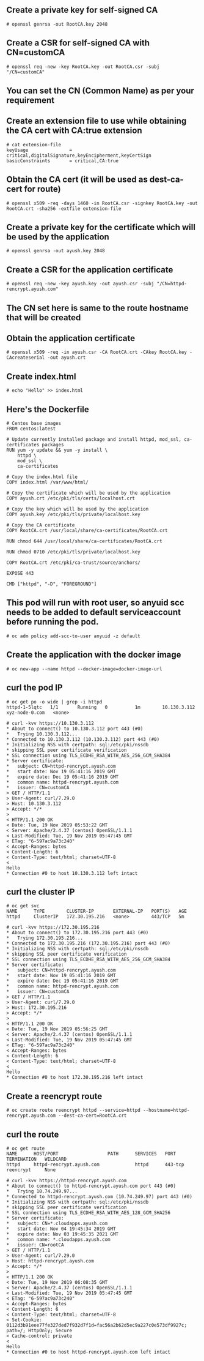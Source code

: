 ## Create a private key for self-signed CA
```
# openssl genrsa -out RootCA.key 2048
```

## Create a CSR for self-signed CA with CN=customCA
```
# openssl req -new -key RootCA.key -out RootCA.csr -subj "/CN=customCA"
```

## You can set the CN (Common Name) as per your requirement

## Create an extension file to use while obtaining the CA cert with CA:true extension
```
# cat extension-file 
keyUsage               = critical,digitalSignature,keyEncipherment,keyCertSign
basicConstraints       = critical,CA:true
```

## Obtain the CA cert (it will be used as dest-ca-cert for route)
```
# openssl x509 -req -days 1460 -in RootCA.csr -signkey RootCA.key -out RootCA.crt -sha256 -extfile extension-file
```

## Create a private key for the certificate which will be used by the application
```
# openssl genrsa -out ayush.key 2048
```

## Create a CSR for the application certificate
``` 
# openssl req -new -key ayush.key -out ayush.csr -subj "/CN=httpd-rencrypt.ayush.com"
```

## The CN set here is same to the route hostname that will be created

## Obtain the application certificate
```
# openssl x509 -req -in ayush.csr -CA RootCA.crt -CAkey RootCA.key -CAcreateserial -out ayush.crt
```

## Create index.html
```
# echo "Hello" >> index.html
```

## Here's the Dockerfile
```
# Centos base images
FROM centos:latest

# Update currently installed package and install httpd, mod_ssl, ca-certificates packages
RUN yum -y update && yum -y install \
    httpd \
    mod_ssl \
    ca-certificates

# Copy the index.html file
COPY index.html /var/www/html/

# Copy the certificate which will be used by the application
COPY ayush.crt /etc/pki/tls/certs/localhost.crt

# Copy the key which will be used by the application
COPY ayush.key /etc/pki/tls/private/localhost.key

# Copy the CA certificate
COPY RootCA.crt /usr/local/share/ca-certificates/RootCA.crt

RUN chmod 644 /usr/local/share/ca-certificates/RootCA.crt

RUN chmod 0710 /etc/pki/tls/private/localhost.key 

COPY RootCA.crt /etc/pki/ca-trust/source/anchors/

EXPOSE 443

CMD ["httpd", "-D", "FOREGROUND"]
```

## This pod will run with root user, so anyuid scc needs to be added to default serviceaccount before running the pod.
```
# oc adm policy add-scc-to-user anyuid -z default
```

## Create the application with the docker image
```
# oc new-app --name httpd --docker-image=docker-image-url
```

## curl the pod IP
```
# oc get po -o wide | grep -i httpd
httpd-1-5lqtc   1/1       Running   0          1m        10.130.3.112   xyz-node-0.com   <none>

# curl -kvv https://10.130.3.112
* About to connect() to 10.130.3.112 port 443 (#0)
*   Trying 10.130.3.112...
* Connected to 10.130.3.112 (10.130.3.112) port 443 (#0)
* Initializing NSS with certpath: sql:/etc/pki/nssdb
* skipping SSL peer certificate verification
* SSL connection using TLS_ECDHE_RSA_WITH_AES_256_GCM_SHA384
* Server certificate:
* 	subject: CN=httpd-rencrypt.ayush.com
* 	start date: Nov 19 05:41:16 2019 GMT
* 	expire date: Dec 19 05:41:16 2019 GMT
* 	common name: httpd-rencrypt.ayush.com
* 	issuer: CN=customCA
> GET / HTTP/1.1
> User-Agent: curl/7.29.0
> Host: 10.130.3.112
> Accept: */*
> 
< HTTP/1.1 200 OK
< Date: Tue, 19 Nov 2019 05:53:22 GMT
< Server: Apache/2.4.37 (centos) OpenSSL/1.1.1
< Last-Modified: Tue, 19 Nov 2019 05:47:45 GMT
< ETag: "6-597ac9a73c240"
< Accept-Ranges: bytes
< Content-Length: 6
< Content-Type: text/html; charset=UTF-8
< 
Hello
* Connection #0 to host 10.130.3.112 left intact
```

## curl the cluster IP
```
# oc get svc
NAME      TYPE        CLUSTER-IP       EXTERNAL-IP   PORT(S)   AGE
httpd     ClusterIP   172.30.195.216   <none>        443/TCP   5m

# curl -kvv https://172.30.195.216
* About to connect() to 172.30.195.216 port 443 (#0)
*   Trying 172.30.195.216...
* Connected to 172.30.195.216 (172.30.195.216) port 443 (#0)
* Initializing NSS with certpath: sql:/etc/pki/nssdb
* skipping SSL peer certificate verification
* SSL connection using TLS_ECDHE_RSA_WITH_AES_256_GCM_SHA384
* Server certificate:
* 	subject: CN=httpd-rencrypt.ayush.com
* 	start date: Nov 19 05:41:16 2019 GMT
* 	expire date: Dec 19 05:41:16 2019 GMT
* 	common name: httpd-rencrypt.ayush.com
* 	issuer: CN=customCA
> GET / HTTP/1.1
> User-Agent: curl/7.29.0
> Host: 172.30.195.216
> Accept: */*
> 
< HTTP/1.1 200 OK
< Date: Tue, 19 Nov 2019 05:56:25 GMT
< Server: Apache/2.4.37 (centos) OpenSSL/1.1.1
< Last-Modified: Tue, 19 Nov 2019 05:47:45 GMT
< ETag: "6-597ac9a73c240"
< Accept-Ranges: bytes
< Content-Length: 6
< Content-Type: text/html; charset=UTF-8
< 
Hello
* Connection #0 to host 172.30.195.216 left intact
```

## Create a reencrypt route
```
# oc create route reencrypt httpd --service=httpd --hostname=httpd-rencrypt.ayush.com --dest-ca-cert=RootCA.crt
```

## curl the route
```
# oc get route
NAME      HOST/PORT                  PATH      SERVICES   PORT      TERMINATION   WILDCARD
httpd     httpd-rencrypt.ayush.com             httpd      443-tcp   reencrypt     None

# curl -kvv https://httpd-rencrypt.ayush.com
* About to connect() to httpd-rencrypt.ayush.com port 443 (#0)
*   Trying 10.74.249.97...
* Connected to httpd-rencrypt.ayush.com (10.74.249.97) port 443 (#0)
* Initializing NSS with certpath: sql:/etc/pki/nssdb
* skipping SSL peer certificate verification
* SSL connection using TLS_ECDHE_RSA_WITH_AES_128_GCM_SHA256
* Server certificate:
* 	subject: CN=*.cloudapps.ayush.com
* 	start date: Nov 04 19:45:34 2019 GMT
* 	expire date: Nov 03 19:45:35 2021 GMT
* 	common name: *.cloudapps.ayush.com
* 	issuer: CN=rootCA
> GET / HTTP/1.1
> User-Agent: curl/7.29.0
> Host: httpd-rencrypt.ayush.com
> Accept: */*
> 
< HTTP/1.1 200 OK
< Date: Tue, 19 Nov 2019 06:08:35 GMT
< Server: Apache/2.4.37 (centos) OpenSSL/1.1.1
< Last-Modified: Tue, 19 Nov 2019 05:47:45 GMT
< ETag: "6-597ac9a73c240"
< Accept-Ranges: bytes
< Content-Length: 6
< Content-Type: text/html; charset=UTF-8
< Set-Cookie: 0112d3b91eee77fe327ded7f932d7f1d=fac56a2b62d5ec9a227c0e573df9927c; path=/; HttpOnly; Secure
< Cache-control: private
< 
Hello
* Connection #0 to host httpd-rencrypt.ayush.com left intact
```
